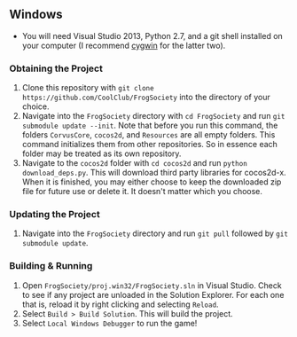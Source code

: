 ## Windows
- You will need Visual Studio 2013, Python 2.7, and a git shell installed on your computer (I recommend [cygwin](http://www.cygwin.com) for the latter two).

### Obtaining the Project

1. Clone this repository with `git clone https://github.com/CoolClub/FrogSociety` into the directory of your choice.
2. Navigate into the `FrogSociety` directory with `cd FrogSociety` and run `git submodule update --init`. Note that before you run this command, the folders `CorvusCore`, `cocos2d`, and `Resources` are all empty folders. This command initializes them from other repositories. So in essence each folder may be treated as its own repository.
3. Navigate to the `cocos2d` folder with `cd cocos2d` and run `python download_deps.py`. This will download third party libraries for cocos2d-x. When it is finished, you may either choose to keep the downloaded zip file for future use or delete it. It doesn't matter which you choose.

### Updating the Project

1. Navigate into the `FrogSociety` directory and run `git pull` followed by `git submodule update`.

### Building & Running

1. Open `FrogSociety/proj.win32/FrogSociety.sln` in Visual Studio. Check to see if any project are unloaded in the Solution Explorer. For each one that is, reload it by right clicking and selecting `Reload`.
2. Select `Build > Build Solution`. This will build the project.
3. Select `Local Windows Debugger` to run the game!
